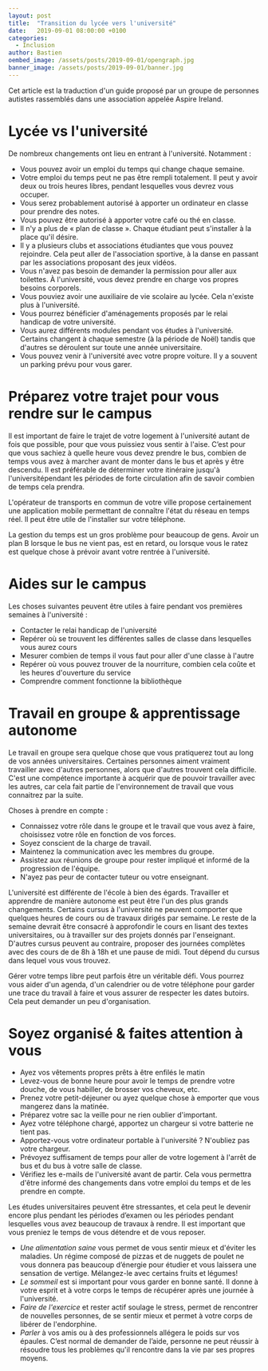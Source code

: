 ```yaml
---
layout: post
title:  "Transition du lycée vers l'université"
date:   2019-09-01 08:00:00 +0100
categories:
  - Inclusion
author: Bastien
oembed_image: /assets/posts/2019-09-01/opengraph.jpg
banner_image: /assets/posts/2019-09-01/banner.jpg
---
```


Cet article est la traduction d'un guide proposé par un groupe de personnes autistes
rassemblés dans une association appelée Aspire Ireland.


# Lycée vs l'université

De nombreux changements ont lieu en entrant à l'université. Notamment :

 - Vous pouvez avoir un emploi du temps qui change chaque semaine.
 - Votre emploi du temps peut ne pas être rempli totalement. Il peut y avoir deux ou trois heures libres, pendant lesquelles vous devrez vous occuper.
 - Vous serez probablement autorisé à apporter un ordinateur en classe pour prendre des notes.
 - Vous pouvez être autorisé à apporter votre café ou thé en classe.
 - Il n'y a plus de « plan de classe ». Chaque étudiant peut s'installer à la place qu'il désire.
 - Il y a plusieurs clubs et associations étudiantes que vous pouvez rejoindre. Cela peut aller de l'association sportive, à la danse en passant par les associations proposant des jeux vidéos.
 - Vous n'avez pas besoin de demander la permission pour aller aux toilettes. À l'université, vous devez prendre en charge vos propres besoins corporels.
 - Vous pouviez avoir une auxiliaire de vie scolaire au lycée. Cela n'existe plus à l'université.
 - Vous pourrez bénéficier d'aménagements proposés par le relai handicap de votre université.
 - Vous aurez différents modules pendant vos études à l'université. Certains changent à chaque semestre (à la période de Noël) tandis que d'autres se déroulent sur toute une année universitaire.
 - Vous pouvez venir à l'université avec votre propre voiture. Il y a souvent un parking prévu pour vous garer.

# Préparez votre trajet pour vous rendre sur le campus


Il est important de faire le trajet de votre logement à l'université autant de fois que possible, pour que vous puissiez vous sentir à l'aise.
C’est pour que vous sachiez à quelle heure vous devez prendre le bus, combien de temps vous avez à marcher avant de monter dans le bus et après y être descendu.
Il est préférable de déterminer votre itinéraire jusqu'à l'universitépendant les périodes de forte circulation afin de savoir combien de temps cela prendra.

L'opérateur de transports en commun de votre ville propose certainement une application mobile permettant de connaître l'état du réseau en temps réel.
Il peut être utile de l'installer sur votre téléphone.

La gestion du temps est un gros problème pour beaucoup de gens. Avoir un plan B lorsque le bus ne vient pas, est en retard, ou lorsque vous le ratez est quelque chose à prévoir avant votre rentrée à l'université.

# Aides sur le campus

Les choses suivantes peuvent être utiles à faire pendant vos premières semaines à l'université :

 - Contacter le relai handicap de l'université
 - Repérer où se trouvent les différentes salles de classe dans lesquelles vous aurez cours
 - Mesurer combien de temps il vous faut pour aller d'une classe à l'autre
 - Repérer où vous pouvez trouver de la nourriture, combien cela coûte et les heures d'ouverture du service
 - Comprendre comment fonctionne la bibliothèque

# Travail en groupe & apprentissage autonome

Le travail en groupe sera quelque chose que vous pratiquerez tout au long de vos années universitaires.
Certaines personnes aiment vraiment travailler avec d'autres personnes, alors que d'autres trouvent cela difficile.
C'est une compétence importante à acquérir que  de pouvoir travailler avec les autres, car cela fait partie de l'environnement de travail que vous connaitrez par la suite.

Choses à prendre en compte : 

  - Connaissez votre rôle dans le groupe et le travail que vous avez à faire, choisissez votre rôle en fonction de vos forces.
  - Soyez conscient de la charge de travail.
  - Maintenez la communication avec les membres du groupe.
  - Assistez aux réunions de groupe pour rester impliqué et informé de la progression de l'équipe.
  - N'ayez pas peur de contacter tuteur ou votre enseignant.


L'université est différente de l'école à bien des égards.
Travailler et apprendre de manière autonome est peut être l'un des plus grands changements. Certains cursus à l'université ne peuvent comporter que quelques heures de cours ou de travaux dirigés par semaine. 
Le reste de la semaine devrait être consacré à approfondir le cours en lisant des textes universitaires, ou à travailler sur des projets donnés par l'enseignant.
D'autres cursus peuvent au contraire, proposer des journées complètes avec des cours de de 8h à 18h et une pause de midi.
Tout dépend du cursus dans lequel vous vous trouvez.


Gérer votre temps libre peut parfois être un véritable défi. Vous pourrez vous aider d'un agenda, d'un calendrier ou de votre téléphone
pour garder une trace du travail à faire et vous assurer de respecter les dates butoirs. Cela peut demander un peu d'organisation.


# Soyez organisé & faites attention à vous

 - Ayez vos vêtements propres prêts à être enfilés le matin
 - Levez-vous de bonne heure pour avoir le temps de prendre votre douche, de vous habiller, de brosser vos cheveux, etc.
 - Prenez votre petit-déjeuner ou ayez quelque chose à emporter que vous mangerez dans la matinée.
 - Préparez votre sac la veille pour ne rien oublier d'important.
 - Ayez votre téléphone chargé, apportez un chargeur si votre batterie ne tient pas.
 - Apportez-vous votre ordinateur portable à l'université ? N'oubliez pas votre chargeur.
 - Prévoyez suffisament de temps pour aller de votre logement à l'arrêt de bus et du bus à votre salle de classe.
 - Vérifiez les e-mails de l'université avant de partir. Cela vous permettra d'être informé des changements dans votre emploi du temps et de les prendre en compte.

Les études universitaires peuvent être stressantes, et cela peut le devenir encore plus pendant les périodes d’examen ou les périodes pendant lesquelles vous avez beaucoup de travaux à rendre.
Il est important que vous preniez le temps de vous détendre et de vous reposer.

 - *Une alimentation saine* vous permet de vous sentir mieux et d'éviter les maladies. Un régime composé de pizzas et de nuggets de poulet ne vous donnera pas beaucoup d’énergie pour étudier et vous laissera une sensation de vertige. Mélangez-le  avec certains fruits et légumes!
 - *Le sommeil* est si important pour vous garder en bonne santé. Il donne à votre esprit et à votre corps le temps de récupérer après une journée à l'université.
 - *Faire de l'exercice* et rester actif soulage le stress, permet de rencontrer de nouvelles personnes, de se sentir mieux et permet à votre corps de libérer de l'endorphine.
 - *Parler* à vos amis ou à des professionnels allégera le poids sur vos épaules. C’est normal de demander de l’aide, personne ne peut réussir à résoudre tous les problèmes qu'il rencontre dans la vie par ses propres moyens.


